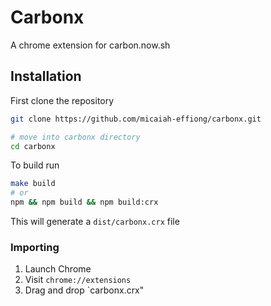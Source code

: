 # Carbonx

A chrome extension for carbon.now.sh

## Installation

First clone the repository

```sh
git clone https://github.com/micaiah-effiong/carbonx.git

# move into carbonx directory
cd carbonx
```

To build run

```sh
make build
# or
npm && npm build && npm build:crx
```

This will generate a `dist/carbonx.crx` file

### Importing

1. Launch Chrome
1. Visit `chrome://extensions`
1. Drag and drop `carbonx.crx"
